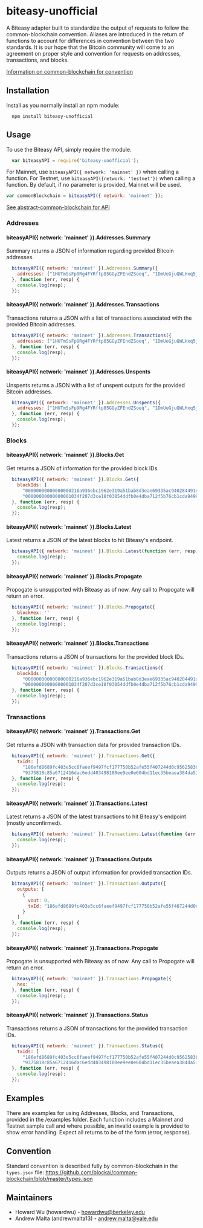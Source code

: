 # biteasy-unofficial

A Biteasy adapter built to standardize the output of requests to follow the common-blockchain convention. Aliases are introduced in the return of functions to account for differences in convention between the two standards. It is our hope that the Bitcoin community will come to an agreement on proper style and convention for requests on addresses, transactions, and blocks. 

[Information on common-blockchain for convention](https://github.com/common-blockchain/common-blockchain/blob/master/README.md)

## Installation

Install as you normally install an npm module:
```
  npm install biteasy-unofficial
```

## Usage

To use the Biteasy API, simply require the module.
```javascript
  var biteasyAPI = require('biteasy-unofficial');
```
For Mainnet, use ```biteasyAPI({ network: 'mainnet' })``` when calling a function. For Testnet, use ```biteasyAPI({network: 'testnet'})``` when calling a function. By default, if no parameter is provided, Mainnet will be used.

```javascript
var commonBlockchain = biteasyAPI({ network: 'mainnet' });
```
[See abstract-common-blockchain for API](https://github.com/blockai/abstract-common-blockchain/blob/master/README.md)

### Addresses

#### biteasyAPI({ network: 'mainnet' }).Addresses.Summary
Summary returns a JSON of information regarding provided Bitcoin addresses.
```javascript
  biteasyAPI({ network: 'mainnet' }).Addresses.Summary({
    addresses: ["1HUTmSsFp9Rg4FYRftp85GGyZFEndZSoeq", "1DmUeGjuQWLHxq5jhyn3uPCD9N16Ar9xGw"]
  }, function (err, resp) {
    console.log(resp);
  });
```

#### biteasyAPI({ network: 'mainnet' }).Addresses.Transactions
Transactions returns a JSON with a list of transactions associated with the provided Bitcoin addresses.
```javascript
  biteasyAPI({ network: 'mainnet' }).Addresses.Transactions({
    addresses: ["1HUTmSsFp9Rg4FYRftp85GGyZFEndZSoeq", "1DmUeGjuQWLHxq5jhyn3uPCD9N16Ar9xGw"]
  }, function (err, resp) {
    console.log(resp);
  });

```

#### biteasyAPI({ network: 'mainnet' }).Addresses.Unspents
Unspents returns a JSON with a list of unspent outputs for the provided Bitcoin addresses.

```javascript
  biteasyAPI({ network: 'mainnet' }).Addresses.Unspents({
    addresses: ["1HUTmSsFp9Rg4FYRftp85GGyZFEndZSoeq", "1DmUeGjuQWLHxq5jhyn3uPCD9N16Ar9xGw"]
  }, function (err, resp) {
    console.log(resp);
  });
```

### Blocks

#### biteasyAPI({ network: 'mainnet' }).Blocks.Get
Get returns a JSON of information for the provided block IDs.
```javascript
  biteasyAPI({ network: 'mainnet' }).Blocks.Get({
    blockIds: [
      "00000000000000000216a936ebc1962e319a51bab8d3eae69335ac940284491d", 
      "00000000000000001034f207d3ce18f03054ddfb0e4dba712f5b76cb1cda9499"]
  }, function (err, resp) {
    console.log(resp);
  });
```

#### biteasyAPI({ network: 'mainnet' }).Blocks.Latest
Latest returns a JSON of the latest blocks to hit Biteasy's endpoint.
```javascript
  biteasyAPI({ network: 'mainnet' }).Blocks.Latest(function (err, resp) {
    console.log(resp);
  });
```

#### biteasyAPI({ network: 'mainnet' }).Blocks.Propogate
Propogate is unsupported with Biteasy as of now. Any call to Propogate will return an error.
```javascript
  biteasyAPI({ network: 'mainnet' }).Blocks.Propogate({
    blockHex: ''
  }, function (err, resp) {
    console.log(resp);
  });
```

#### biteasyAPI({ network: 'mainnet' }).Blocks.Transactions
Transactions returns a JSON of transactions for the provided block IDs.
```javascript
  biteasyAPI({ network: 'mainnet' }).Blocks.Transactions({
    blockIds: [
      "00000000000000000216a936ebc1962e319a51bab8d3eae69335ac940284491d",
      "00000000000000001034f207d3ce18f03054ddfb0e4dba712f5b76cb1cda9499"]
  }, function (err, resp) {
    console.log(resp);
  });
```

### Transactions

#### biteasyAPI({ network: 'mainnet' }).Transactions.Get
Get returns a JSON with transaction data for provided transaction IDs.
```javascript
  biteasyAPI({ network: 'mainnet' }).Transactions.Get({
    txIds: [
      "186efd8689fc403e5cc6faeef9497fcf177750b52afe55f407244d0c95625836",
      "9375818c85a6712416dac6edd403498180ee9ee0e604bd11ec35beaea384da51"]
  }, function (err, resp) {
    console.log(resp);
  });
```

#### biteasyAPI({ network: 'mainnet' }).Transactions.Latest
Latest returns a JSON of the latest transactions to hit Biteasy's endpoint (mostly unconfirmed).
```javascript
  biteasyAPI({ network: 'mainnet' }).Transactions.Latest(function (err, resp) {
    console.log(resp);
  });
```

#### biteasyAPI({ network: 'mainnet' }).Transactions.Outputs
Outputs returns a JSON of output information for provided transaction IDs.
```javascript
  biteasyAPI({ network: 'mainnet' }).Transactions.Outputs({
    outputs: [
      {
        vout: 0,
        txId: "186efd8689fc403e5cc6faeef9497fcf177750b52afe55f407244d0c95625836"
      }
    ]
  }, function (err, resp) {
    console.log(resp);
  });
```

#### biteasyAPI({ network: 'mainnet' }).Transactions.Propogate
Propogate is unsupported with Biteasy as of now. Any call to Propogate will return an error.
```javascript
  biteasyAPI({ network: 'mainnet' }).Transactions.Propogate({
    hex: ''
  }, function (err, resp) {
    console.log(resp);
  });
```

#### biteasyAPI({ network: 'mainnet' }).Transactions.Status
Transactions returns a JSON of transactions for the provided transaction IDs.
```javascript
  biteasyAPI({ network: 'mainnet' }).Transactions.Status({
    txIds: [
      "186efd8689fc403e5cc6faeef9497fcf177750b52afe55f407244d0c95625836",
      "9375818c85a6712416dac6edd403498180ee9ee0e604bd11ec35beaea384da51"]
  }, function (err, resp) {
    console.log(resp);
  });
```

## Examples

There are examples for using Addresses, Blocks, and Transactions, provided in the /examples folder. Each function includes a Mainnet and Testnet sample call and where possible, an invalid example is provided to show error handling. Expect all returns to be of the form (error, response).

## Convention

Standard convention is described fully by common-blockchain in the ```types.json``` file: https://github.com/blockai/common-blockchain/blob/master/types.json

## Maintainers
  * Howard Wu (howardwu) - howardwu@berkeley.edu
  * Andrew Malta (andrewmalta13) - andrew.malta@yale.edu

